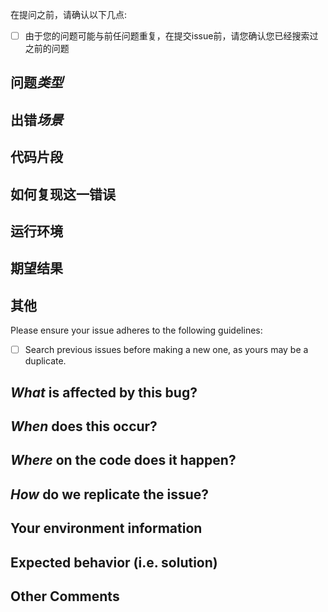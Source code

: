 <!-- 中文模板起始：If you speak English, please remove the Chinese templates -->

在提问之前，请确认以下几点:
- [ ] 由于您的问题可能与前任问题重复，在提交issue前，请您确认您已经搜索过之前的问题

## 问题*类型*
<!-- 例如：构建失败、内存错误、异常终止等 -->

## 出错*场景*
<!-- 例如：分析句子“xxx”时出错，运行4小时后出错，能否复现 -->

## 代码片段

## 如何复现这一错误
<!-- Please be specific as possible. Use dashes (-) or numbers (1.) to create a list of steps -->

## 运行环境
<!-- 操作系统, python版本等。 -->

## 期望结果
<!-- What should have happened? -->

## 其他

<!-- 中文模板结束, end of Chinese template -->

<!-- start of English template: 如果您用中文提问，请删除英文模板 -->

Please ensure your issue adheres to the following guidelines:
- [ ] Search previous issues before making a new one, as yours may be a duplicate.

## *What* is affected by this bug?
<!-- Eg. building failed, memory leak, program terminated. -->

## *When* does this occur?
<!-- Eg. when analyze the sentence "xxx", when the program run for about 4 hours. (Does it possibly occur or occur every time?) -->

## *Where* on the code does it happen?
<!-- Eg. when i call the api xxx and then call xxx the program will crash. (show the process code if needed.) -->

## *How* do we replicate the issue?
<!-- Please be specific as possible. Use dashes (-) or numbers (1.) to create a list of steps -->

## Your environment information
<!-- OS, languages, IDE and it's version, and other related tools, environment variables, the way you insert the code to your project. -->

## Expected behavior (i.e. solution)
<!-- What should have happened? -->

## Other Comments

<!-- end of English template, 英文模板结束 -->
